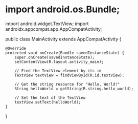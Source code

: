 # import android.os.Bundle;
import android.widget.TextView;
import androidx.appcompat.app.AppCompatActivity;

public class MainActivity extends AppCompatActivity {

    @Override
    protected void onCreate(Bundle savedInstanceState) {
        super.onCreate(savedInstanceState);
        setContentView(R.layout.activity_main);

        // Find the TextView element by its id
        TextView textView = findViewById(R.id.textView);

        // Get the string resource for "Hello, World!"
        String helloWorld = getString(R.string.hello_world);

        // Set the text of the TextView
        textView.setText(helloWorld);
    }
}
